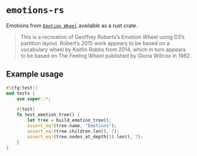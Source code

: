 # `emotions-rs`

Emotions from [`Emotion Wheel`](https://observablehq.com/@mbostock/emotion-wheel) available as a rust crate.

>This is a recreation of Geoffrey Roberts’s Emotion Wheel using D3’s partition layout. Robert’s 2015 work appears to be based on a vocabulary wheel by Kaitlin Robbs from 2014, which in turn appears to be based on The Feeling Wheel published by Gloria Willcox in 1982.

## Example usage

```rust
#[cfg(test)]
mod tests {
    use super::*;

    #[test]
    fn test_emotion_tree() {
        let tree = build_emotion_tree();
        assert_eq!(tree.name, "Emotions");
        assert_eq!(tree.children.len(), 7);
        assert_eq!(tree.nodes_at_depth(1).len(), 7);
    }
}
```